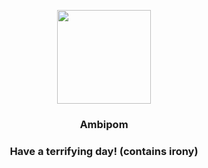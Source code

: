 <p align="center">
    <img src="https://raw.githubusercontent.com/PokeAPI/sprites/master/sprites/pokemon/424.png" width="150" height="150">
</p>
<h3 align="center"> <b>Ambipom</b></h3>
<h3 align="center">Have a terrifying day! (contains irony)</h3>

